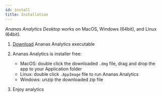 ```yaml
---
id: install
title: Installation
---
```


*Ananas Analytics Desktop* works on MacOS, Windows (64bit), and Linux (64bit). 

1. [Download](../downloads/overview) Ananas Analytics executable 

2. Ananas Analytics is installer free:
	- MacOS: double click the downloaded `.dmg` file, drag and drop the app to your Application folder 
	- Linux: double click `.AppImage` file to run Ananas Analytics
	- Windows: unzip the downloaded zip file

3. Enjoy analytics

